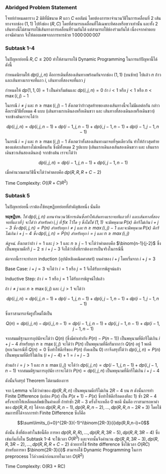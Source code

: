 ### Abridged Problem Statement

โจทย์กำหนดตาราง 2 มิติที่มีขนาด $R$ แถว $C$ คอลัมน์ โดยต้องการหาจำนวนวิธีในการเคลื่อนที่ 2 เส้นทางจากช่อง $(1,1)$ ไปยังช่อง $(R,C)$ โดยที่สามารถเคลื่อนที่ได้เฉพาะทิศลงหรือขวาเท่านั้น และทั้ง 2 เส้นทางนี้ไม่สามารถใช้เส้นทางการเคลื่อนที่ร่วมกันได้ แต่สามารถใช้ช่องร่วมกันได้ เนื่องจากคำตอบอาจมีค่ามาก จึงให้ตอบเศษจากการหารด้วย $1\,000\,000\,007$

### Subtask 1-4

ในปัญหาย่อยนี้ $R,C\leq 200$ ทำให้สามารถใช้ Dynamic Programming ในการแก้ปัญหานี้ได้ดังนี้

กำหนดนิยามให้ $dp(i,j,n)$ คือการเดินที่สองเส้นทางพร้อมกันจากช่อง $(1,1)$ (บนซ้าย) ไปแล้ว $n$ ก้าวและเส้นทางแรกจบที่แถว $i$, เส้นทางที่สองจบที่แถว $j$

กำหนดให้ $dp(1,1,0)=1$ เป็นค่าเริ่มต้นและ $dp(i,j,n)=0$ ถ้า $i<1$ หรือ $j<1$ หรือ $n<\max(i,j)-1$

ในกรณี $i\neq j$ และ $n\geq \max(i,j)-1$ สังเกตว่าก้าวสุดท้ายของสองเส้นทางนี้จะไม่มีผลต่อกัน กล่าวคือเรามีวิธีทั้งหมด $4$ แบบ (เส้นทางแรกเดินลงหรือเดินขวา และ เส้นทางที่สองเดินลงหรือเดินขวา) จากข้างต้นเราจะได้ว่า

$$dp(i,j,n)=dp(i,j,n-1)+dp(i-1,j,n-1)+dp(i,j-1,n-1)+dp(i-1,j-1,n-1)$$

ในกรณี $i=j$ และ $n\geq\max(i,j)-1$ สังเกตว่าทั้งสองเส้นทางมาจบที่จุดเดียวกัน ทำให้ก้าวสุดท้ายของแต่ละเส้นทางไม่เหมือนกัน ซึ่งมีทั้งหมด $2$ รูปแบบ (เส้นแรกเดินลงเส้นสองเดินขวา และ เส้นแรกเดินขวาเส้นสองเดินลง) จากข้างต้น เราจะได้ว่า

$$dp(i,j,n)=dp(i-1,j,n-1)+dp(i,j-1,n-1)$$

เมื่อคำนวณตามวิธีนี้จะได้ว่าคำตอบคือ $dp(R,R,R+C-2)$

Time Complexity: $O((R+C)R^2)$

### Subtask 5

ในปัญหาย่อยนี้ เราต้องใช้ทฤษฎีบทย่อยที่สำคัญข้อหนึ่ง นั่นคือ

**ทฤษฎีบท.** *ให้ $dp(i,j,n)$ แทนจำนวนวิธีการเดินซึ่งทำให้เส้นทางแรกจบทีแถวที่ $i$ และเส้นทางที่สองจบที่แถวที่ $j$ จะได้ว่า สำหรับค่า $i,j$ ที่ fix ไว้ใด ๆ ซึ่งไม่ใช่ $(1,1)$ จะมีพหุนาม $P(x)$ ดีกรีไม่เกิน $i+j-3$ ซึ่ง $dp(i,j,n)=P(n)$ สำหรับทุก $i\neq j$ และ $n\geq\max(i,j)-1$ และจะมีพหุนาม $P(x)$ ดีกรีไม่เกิน $i+j-4$ ซึ่ง $dp(i,j,n)=P(n)$ สำหรับทุก $i=j$ และ $n\geq\max(i,j)$*

*พิสูจน์.* สังเกตว่าถ้า $i=1$ และ $j>1$ และ $n\geq j-1$ จะได้ว่าคำตอบคือ $\binom{n-1}{j-2}$ ซึ่งเป็นพหุนามดีกรี $j-2\leq i+j-3$ จึงได้ว่าสิ่งที่เราต้องการเป็นจริงในกรณีนี้

ต่อจากนี้เราจะทำการ induction (อุปนัยเชิงคณิตศาสตร์) บนค่าของ $i+j$ โดยเริ่มจาก $i+j=3$

Base Case: $i+j=3$ จะได้ว่า $i=1$ หรือ $j=1$ จึงได้รับการพิสูจน์แล้ว

Inductive Step: ถ้า $i=1$ หรือ $j=1$ ได้รับการพิสูจน์ไปแล้ว

ถ้า $i\neq j$ และ $n\geq\max(i,j)$ และ $i,j>1$ จะได้ว่า

$$dp(i,j,n)=dp(i,j,n-1)+dp(i-1,j,n-1)+dp(i,j-1,n-1)+dp(i-1,j-1,n-1)$$

ซึ่งเราสามารถจัดรูปใหม่ได้เป็น

$$Q(n)=dp(i,j,n)-dp(i,j,n-1)=dp(i-1,j,n-1)+dp(i,j-1,n-1)+dp(i-1,j-1,n-1)$$

จากสมมติฐานการอุปนัยจะได้ว่า $Q(n)$ (ซึ่งมีค่าเท่ากับ $P(n)-P(n-1))$ เป็นพหุนามที่ดีกรีไม่เกิน $i+j-4$ สำหรับทุก $n\geq\max(i,j)$ จะได้ว่า $P(n)$ เป็นพหุนามที่ดีกรีมากกว่า $Q(n)$ อยู่ $1$ พอดี (ยกเว้นกรณีที่ $Q(n)=0$ ซึ่งทำให้ดีกรีของ $P(n)$ ยังคงเป็น $0$) เราจึงสรุปได้ว่า $dp(i,j,n)=P(n)$ เป็นพหุนามที่ดีกรีไม่เกิน $(i+j-4)+1=i+j-3$

ส่วนถ้า $i=j>1$ และ $n\geq\max(i,j)$ จะได้ว่า $dp(i,j,n)=dp(i-1,j,n-1)+dp(i,j-1,n-1)$ จากสมมติฐานการอุปนัย เราจะได้ว่า $P(n)=dp(i,j,n)$ เป็นพหุนามที่ดีกรีไม่เกิน $i+j-4$

ดังนั้นจึงสรุป Theorem ได้ตามต้องการ

จาก Lemma จะได้ว่าค่าของ $dp(R,R,n)$ เป็นพหุนามดีกรีไม่เกิน $2R-4$ บน $n$ ดังนั้นการทำ Finite Difference (แปลง
$P(x)$ เป็น $P(x+1)-P(x)$ ซึ่งทำให้ดีกรีลดลงทีละ $1$) ซ้ำ $2R-4$ ครั้งจะทำให้เหลือผลลัพธ์เป็นค่าคงที่ ถ้าทำซ้ำ $2R-3$ ครั้งก็จะเหลือ $0$ พอดี นั่นคือ เราสามารถหาค่าของ $dp(R,R,n)$ ได้จาก $dp(R,R,n-1),dp(R,R,n-2),\dots,dp(R,R,n-2R+3)$ โดยใช้สมการที่ได้จากการทำ Finite Difference ซึ่งก็คือ

$$\sum\limits_{i=0}^{2R-3}(-1)^i\binom{2R-3}{i}dp(R,R,n-i)=0$$

ดังนั้น สิ่งที่ต้องทำในข้อนี้คือ การหา $dp(R,R,R),\dots,dp(R,R,3R−5),dp(R,R,3R−4)$ ซึ่งเช่นกันกับใน Subtask 1-4 จะใช้เวลา $O(R^3)$ และจากนั้นจึงคำนวน $dp(R,R,3R-3),dp(R,R,3R-2),\dots,dp(R,R,R+C-2)$ ด้วยการใช้ finite difference ซึ่งใช้เวลา $O(RC)$
สำหรับการหา $\binom{2R-3}{i}$ สามารถใช้ Dynamic Programming ในการ preprocess ไว้ล่วงหน้าก่อนภายในเวลา $O(R^2)$

Time Complexity: O(R3 + RC)